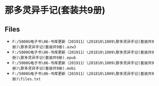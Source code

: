 # 那多灵异手记(套装共9册)

## Files

- `F:/5000G电子书\06-书库更新（201911）\201810\1009\那多灵异手记(套装共9册)\那多灵异手记(套装共9册).azw3`
- `F:/5000G电子书\06-书库更新（201911）\201810\1009\那多灵异手记(套装共9册)\那多灵异手记(套装共9册).epub`
- `F:/5000G电子书\06-书库更新（201911）\201810\1009\那多灵异手记(套装共9册)\那多灵异手记(套装共9册).mobi`
- `F:/5000G电子书\06-书库更新（201911）\201810\1009\那多灵异手记(套装共9册)\files.txt`

